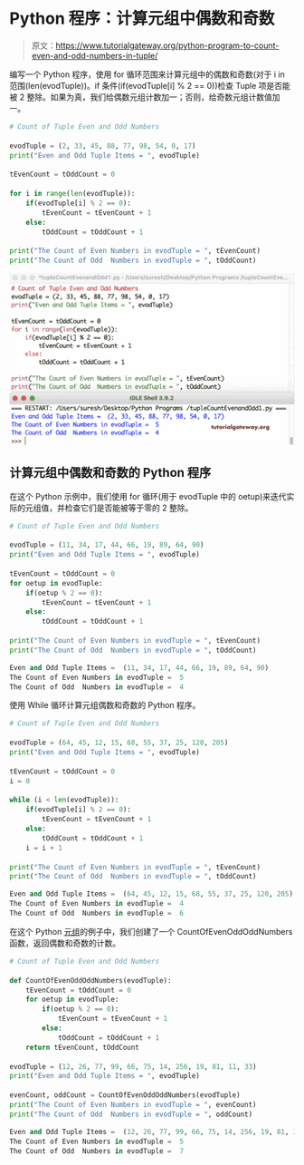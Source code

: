 # Python 程序：计算元组中偶数和奇数

> 原文：<https://www.tutorialgateway.org/python-program-to-count-even-and-odd-numbers-in-tuple/>

编写一个 Python 程序，使用 for 循环范围来计算元组中的偶数和奇数(对于 i in 范围(len(evodTuple))。if 条件(if(evodTuple[i] % 2 == 0))检查 Tuple 项是否能被 2 整除。如果为真，我们给偶数元组计数加一；否则，给奇数元组计数值加一。

```py
# Count of Tuple Even and Odd Numbers

evodTuple = (2, 33, 45, 88, 77, 98, 54, 0, 17)
print("Even and Odd Tuple Items = ", evodTuple)

tEvenCount = tOddCount = 0

for i in range(len(evodTuple)):
    if(evodTuple[i] % 2 == 0):
        tEvenCount = tEvenCount + 1
    else:
        tOddCount = tOddCount + 1

print("The Count of Even Numbers in evodTuple = ", tEvenCount)
print("The Count of Odd  Numbers in evodTuple = ", tOddCount)
```

![Python Program to Count Even and Odd Numbers in Tuple 1](img/a8a0f3dd176d57e6b2d3423d7b7ece5c.png)

## 计算元组中偶数和奇数的 Python 程序

在这个 Python 示例中，我们使用 for 循环(用于 evodTuple 中的 oetup)来迭代实际的元组值，并检查它们是否能被等于零的 2 整除。

```py
# Count of Tuple Even and Odd Numbers

evodTuple = (11, 34, 17, 44, 66, 19, 89, 64, 90)
print("Even and Odd Tuple Items = ", evodTuple)

tEvenCount = tOddCount = 0
for oetup in evodTuple:
    if(oetup % 2 == 0):
        tEvenCount = tEvenCount + 1
    else:
        tOddCount = tOddCount + 1

print("The Count of Even Numbers in evodTuple = ", tEvenCount)
print("The Count of Odd  Numbers in evodTuple = ", tOddCount)
```

```py
Even and Odd Tuple Items =  (11, 34, 17, 44, 66, 19, 89, 64, 90)
The Count of Even Numbers in evodTuple =  5
The Count of Odd  Numbers in evodTuple =  4
```

使用 While 循环计算元组偶数和奇数的 Python 程序。

```py
# Count of Tuple Even and Odd Numbers

evodTuple = (64, 45, 12, 15, 68, 55, 37, 25, 120, 205)
print("Even and Odd Tuple Items = ", evodTuple)

tEvenCount = tOddCount = 0
i = 0

while (i < len(evodTuple)):
    if(evodTuple[i] % 2 == 0):
        tEvenCount = tEvenCount + 1
    else:
        tOddCount = tOddCount + 1
    i = i + 1

print("The Count of Even Numbers in evodTuple = ", tEvenCount)
print("The Count of Odd  Numbers in evodTuple = ", tOddCount)
```

```py
Even and Odd Tuple Items =  (64, 45, 12, 15, 68, 55, 37, 25, 120, 205)
The Count of Even Numbers in evodTuple =  4
The Count of Odd  Numbers in evodTuple =  6
```

在这个 Python [元组](https://www.tutorialgateway.org/python-tuple/)的例子中，我们创建了一个 CountOfEvenOddOddNumbers 函数，返回偶数和奇数的计数。

```py
# Count of Tuple Even and Odd Numbers

def CountOfEvenOddOddNumbers(evodTuple):
    tEvenCount = tOddCount = 0
    for oetup in evodTuple:
        if(oetup % 2 == 0):
            tEvenCount = tEvenCount + 1
        else:
            tOddCount = tOddCount + 1
    return tEvenCount, tOddCount

evodTuple = (12, 26, 77, 99, 66, 75, 14, 256, 19, 81, 11, 33) 
print("Even and Odd Tuple Items = ", evodTuple)

evenCount, oddCount = CountOfEvenOddOddNumbers(evodTuple)
print("The Count of Even Numbers in evodTuple = ", evenCount)
print("The Count of Odd  Numbers in evodTuple = ", oddCount)
```

```py
Even and Odd Tuple Items =  (12, 26, 77, 99, 66, 75, 14, 256, 19, 81, 11, 33)
The Count of Even Numbers in evodTuple =  5
The Count of Odd  Numbers in evodTuple =  7
```